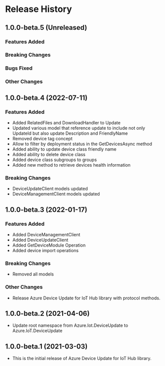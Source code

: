 # Release History

## 1.0.0-beta.5 (Unreleased)

### Features Added

### Breaking Changes

### Bugs Fixed

### Other Changes

## 1.0.0-beta.4 (2022-07-11)

### Features Added
- Added RelatedFiles and DownloadHandler to Update
- Updated various model that reference update to include not only UpdateId but also update Description and FriendlyName
- Removed device tag concept
- Allow to filter by deployment status in the GetDevicesAsync method
- Added ability to update device class friendly name
- Added ability to delete device class
- Added device class subgroups to groups
- Added new method to retrieve devices health information

### Breaking Changes
- DeviceUpdateClient models updated
- DeviceManagementClient models updated

## 1.0.0-beta.3 (2022-01-17)

### Features Added
- Added DeviceManagementClient
- Added DeviceUpdateClient
- Added GetDeviceModule Operation
- Added device import operations

### Breaking Changes
- Removed all models

### Other Changes
- Release Azure Device Update for IoT Hub library with protocol methods.

## 1.0.0-beta.2 (2021-04-06)
- Update root namespace from Azure.Iot.DeviceUpdate to Azure.IoT.DeviceUpdate

## 1.0.0-beta.1 (2021-03-03)
- This is the initial release of Azure Device Update for IoT Hub library.
